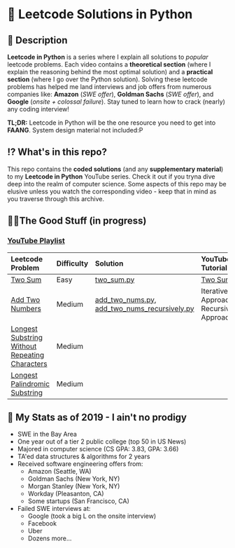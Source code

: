 # 🐍 Leetcode Solutions in Python

## 📖 Description
**Leetcode in Python** is a series where I explain all solutions to *popular* leetcode problems. Each video contains a **theoretical section** (where I explain the reasoning behind the most optimal solution) and a **practical section** (where I go over the Python solution). Solving these leetcode problems has helped me land interviews and job offers from numerous companies like: **Amazon** (*SWE offer*), **Goldman Sachs** (*SWE offer*), and **Google** (*onsite + colossal failure*). Stay tuned to learn how to crack (nearly) any coding interview!

**TL;DR:** Leetcode in Python will be the one resource you need to get into **FAANG**. System design material not included:P

## ⁉️ What's in this repo?

This repo contains the **coded solutions** (and any **supplementary material**) to my **Leetcode in Python** YouTube series. Check it out if you tryna dive deep into the realm of computer science. Some aspects of this repo may be elusive unless you watch the corresponding video - keep that in mind as you traverse through this archive.

## 👌🏾The Good Stuff (in progress)

### [YouTube Playlist](https://www.youtube.com/watch?v=pypLtNT8aNY&list=PLTJ_bWjv6i7xuOoib_cLLEbkH0EeweLej)

  | Leetcode Problem | Difficulty | Solution | YouTube Tutorial |
  | :--------------- | :--------- | :------- | :--------------- |
  | [Two Sum](https://leetcode.com/problems/two-sum/) | Easy | [two_sum.py](https://github.com/TeluguGameboy/leetcode/tree/master/solutions/two_sum/two_sum.py) | [Two Sum](https://www.youtube.com/watch?v=pypLtNT8aNY) |
  | [Add Two Numbers](https://leetcode.com/problems/add-two-numbers/) | Medium | [add_two_nums.py](https://github.com/TeluguGameboy/lip/blob/master/solutions/add_two_nums/add_two_nums.py), [add_two_nums_recursively.py](https://github.com/TeluguGameboy/lip/blob/master/solutions/add_two_nums/add_two_nums_recursively.py) | Iterative Approach, Recursive Approach |
  | [Longest Substring Without Repeating Characters](https://leetcode.com/problems/longest-substring-without-repeating-characters/) | Medium | | |
  | [Longest Palindromic Substring](https://leetcode.com/problems/longest-palindromic-substring/) | Medium | | |

  <!-- | | | | | -->

## 🤫 My Stats as of 2019 - I ain't no prodigy
- SWE in the Bay Area
- One year out of a tier 2 public college (top 50 in US News)
- Majored in computer science (CS GPA: 3.83, GPA: 3.66)
- TA'ed data structures & algorithms for 2 years
- Received software engineering offers from:
  - Amazon (Seattle, WA)
  - Goldman Sachs (New York, NY)
  - Morgan Stanley (New York, NY)
  - Workday (Pleasanton, CA)
  - Some startups (San Francisco, CA)
- Failed SWE interviews at:
  - Google (took a big L on the onsite interview)
  - Facebook
  - Uber
  - Dozens more...

